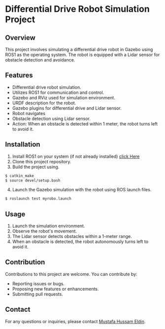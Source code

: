 # Differential Drive Robot Simulation Project

## Overview
This project involves simulating a differential drive robot in Gazebo using ROS1 as the operating system. The robot is equipped with a Lidar sensor for obstacle detection and avoidance.

## Features
- Differential drive robot simulation.
- Utilizes ROS1 for communication and control.
- Gazebo and RViz used for simulation environment.
- URDF description for the robot.
- Gazebo plugins for differential drive and Lidar sensor.
- Robot navigates 
- Obstacle detection using Lidar sensor.
- Action: When an obstacle is detected within 1 meter, the robot turns left to avoid it.

## Installation
1. Install ROS1 on your system (if not already installed) [click Here](https://github.com/mustafaahussaam3/ROS_Tasks/blob/master/Task1/RosInstallation.sh)
2. Clone this project repository.
3. Build the project using.
```bash
$ catkin_make
$ source devel/setup.bash
```
4. Launch the Gazebo simulation with the robot using ROS launch files.
```bash
$ roslaunch test myrobo.launch 
```

## Usage
1. Launch the simulation environment.
2. Observe the robot's movement.
3. The Lidar sensor detects obstacles within a 1-meter range.
4. When an obstacle is detected, the robot autonomously turns left to avoid it.

## Contribution
Contributions to this project are welcome. You can contribute by:
- Reporting issues or bugs.
- Proposing new features or enhancements.
- Submitting pull requests.

## Contact
For any questions or inquiries, please contact [Mustafa Hussam Eldin](mustafahussameldin@gmail.com).

